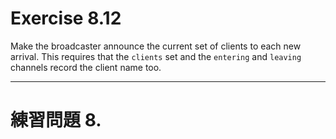 # Exercise 8.12
Make the broadcaster announce the current set of clients to each new arrival. This requires that the `clients` set and the `entering` and `leaving` channels record the client name too.

---
# 練習問題 8.
